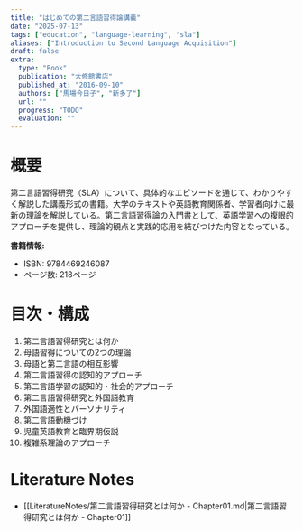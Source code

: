 ```yaml
---
title: "はじめての第二言語習得論講義"
date: "2025-07-13"
tags: ["education", "language-learning", "sla"]
aliases: ["Introduction to Second Language Acquisition"]
draft: false
extra:
  type: "Book"
  publication: "大修館書店"
  published_at: "2016-09-10"
  authors: ["馬場今日子", "新多了"]
  url: ""
  progress: "TODO"
  evaluation: ""
---
```


# 概要

第二言語習得研究（SLA）について、具体的なエピソードを通じて、わかりやすく解説した講義形式の書籍。大学のテキストや英語教育関係者、学習者向けに最新の理論を解説している。第二言語習得論の入門書として、英語学習への複眼的アプローチを提供し、理論的観点と実践的応用を結びつけた内容となっている。

**書籍情報:**
- ISBN: 9784469246087
- ページ数: 218ページ

# 目次・構成

1. 第二言語習得研究とは何か
2. 母語習得についての2つの理論
3. 母語と第二言語の相互影響
4. 第二言語習得の認知的アプローチ
5. 第二言語学習の認知的・社会的アプローチ
6. 第二言語習得研究と外国語教育
7. 外国語適性とパーソナリティ
8. 第二言語動機づけ
9. 児童英語教育と臨界期仮説
10. 複雑系理論のアプローチ

# Literature Notes

- [[LiteratureNotes/第二言語習得研究とは何か - Chapter01.md|第二言語習得研究とは何か - Chapter01]]
